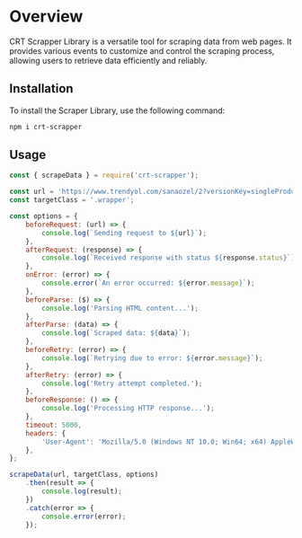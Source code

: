 # Overview

CRT Scrapper Library is a versatile tool for scraping data from web pages. It provides various events to customize and control the scraping process, allowing users to retrieve data efficiently and reliably.

## Installation

To install the Scraper Library, use the following command:

```bash
npm i crt-scrapper
```
## Usage

```javascript
const { scrapeData } = require('crt-scrapper');

const url = 'https://www.trendyol.com/sanaozel/2?versionKey=singleProducts_JFY_Original_Man_Deng';
const targetClass = '.wrapper';

const options = {
    beforeRequest: (url) => {
        console.log(`Sending request to ${url}`);
    },
    afterRequest: (response) => {
        console.log(`Received response with status ${response.status}`);
    },
    onError: (error) => {
        console.error(`An error occurred: ${error.message}`);
    },
    beforeParse: ($) => {
        console.log('Parsing HTML content...');
    },
    afterParse: (data) => {
        console.log(`Scraped data: ${data}`);
    },
    beforeRetry: (error) => {
        console.log(`Retrying due to error: ${error.message}`);
    },
    afterRetry: (error) => {
        console.log('Retry attempt completed.');
    },
    beforeResponse: () => {
        console.log('Processing HTTP response...');
    },
    timeout: 5000,
    headers: {
        'User-Agent': 'Mozilla/5.0 (Windows NT 10.0; Win64; x64) AppleWebKit/537.36 (KHTML, like Gecko) Chrome/90.0.4430.212 Safari/537.36',
    },
};

scrapeData(url, targetClass, options)
    .then(result => {
        console.log(result);
    })
    .catch(error => {
        console.error(error);
    });


```

